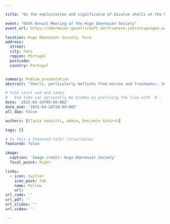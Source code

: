 ```yaml
---

title: "On the exploitation and significance of bivalve shells at the Magdalenian site of Petersfels (South Germany)"

event: "66th Annual Meeting of the Hugo Obermaier Society"
event_url: https://obermaier-gesellschaft.de/fruehere-jahrestagungen-und-exkursionen/

location: Hugo Obermaier Society, Faro
address:
  street:
  city: Faro
  region: Portugal
  postcode:
  country: Portugal


summary: Podium presentation
abstract: "Shells, particularly mollusks from marine and freshwater, have served as essential proxies in exploring cultural and environmental interactions. Shells can reveal information about the habitats from which they were collected, the methods used for gathering and processing them, and the symbolic meanings various cultures have attributed to them. In this context, the site of Petersfels in Germany, with its rich collection of modified shells, presents a unique opportunity to investigate the origins, functions, and symbolic meanings of mollusk shells for the Magdalenian foragers of central Europe. This study presents findings from our investigation of the collection of bivalve shells recovered from the site, including 86 Glycymeris specimens, 2 Gryphaea arcuata, 2 Polymesoda, and a fragment of an oyster. By combining optical and digital microscopic observations with experimentation and statistical multivariate analysis, we aimed to 1) uncover the origins and selection of the bivalves, 2) discuss modifications of shells made by anthropogenic and natural agents, and 3) elucidate aspects of their functions and symbolism. Our detailed microscopic analysis showed that the bivalve shells were repurposed into ornaments. Some Glycymeris likely originated from the Mediterranean Sea or Atlantic and were collected or exchanged by the Magdalenian for their substantial cultural and symbolic value. Despite the integrity of the assemblage, the Glycymeris experienced taphonomic alterations that likely occurred after abandonment. The alteration affected the shell’s surfaces, partially erasing manufacturing and micro use-related traces. However, in four specimens, we noted visible parallel striations on the facets of the umbo, suggesting that some of the perforations were created through abrasion. Additionally, one Glycymeris exhibited a perforation technique consistent with sawing. The two fossil specimens of Gryphaea arcuata were instead perforated by drilling. The sample showed rounded and smooth perforations and evidence of plastic deformations, hinge thinning, and worn facets resulting from extended use. Two Glycymeris displayed double perforations, indicating a willingness to reuse the shells after the first perforation wore out. The utilization of mollusk shells signifies a crucial aspect of the symbolic and artistic expressions and the material culture of Magdalenian groups. The long distances traveled to gather or exchange them emphasize the significance of Glycymeris shells for the Magdalenian people at Petersfels, and their use reflects the depth and complexity of human thought and creativity during this period."

# Talk start and end times.
#   End time can optionally be hidden by prefixing the line with `#`.
date: '2025-04-24T09:00:00Z'
date_end: '2025-04-24T20:00:00Z'
all_day: false

authors: [Flavia Venditti, admin, Benjamin Schürch]

tags: []

# Is this a featured talk? (true/false)
featured: false

image:
  caption: 'Image credit: Hugo Obermaier Society'
  focal_point: Right

links:
  - icon: twitter
    icon_pack: fab
    name: Follow
    url:
url_code: ''
url_pdf: ''
url_slides: ''
url_video: ''

---
```


